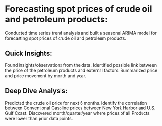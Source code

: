 # Forecasting spot prices of crude oil and petroleum products:

Conducted time series trend analysis and built a seasonal ARIMA model for forecasting spot prices of crude oil and petroleum products.

## Quick Insights:
Found insights/observations from the data.
Identified  possible link between the price of the petroleum products and external factors. 
Summarized price and price movement by month and year.

## Deep Dive Analysis:
Predicted the crude oil price for next 6 months.
Identify the correlation between Conventional Gasoline prices between New York Harbor and U.S. Gulf Coast.
Discovered month/quarter/year where prices of all Products were lower than prior data points.
